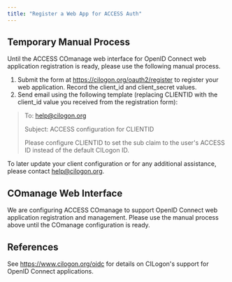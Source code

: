 ```yaml
---
title: "Register a Web App for ACCESS Auth"
---
```


Temporary Manual Process
------------------------
Until the ACCESS COmanage web interface for OpenID Connect web application registration is ready, please use the following manual process.

1. Submit the form at https://cilogon.org/oauth2/register to register your web application. Record the client_id and client_secret values.
2. Send email using the following template (replacing CLIENTID with the client_id value you received from the registration form):

> To: [help@cilogon.org](mailto:help@cilogon.org)
> 
> Subject: ACCESS configuration for CLIENTID
> 
> Please configure CLIENTID to set the sub claim to the user's ACCESS ID instead of the default CILogon ID.

To later update your client configuration or for any additional assistance, please contact [help@cilogon.org](mailto:help@cilogon.org).

COmanage Web Interface
----------------------
We are configuring ACCESS COmanage to support OpenID Connect web application registration and management.
Please use the manual process above until the COmanage configuration is ready.

References
----------
See <https://www.cilogon.org/oidc> for details on CILogon's support for OpenID Connect applications.
